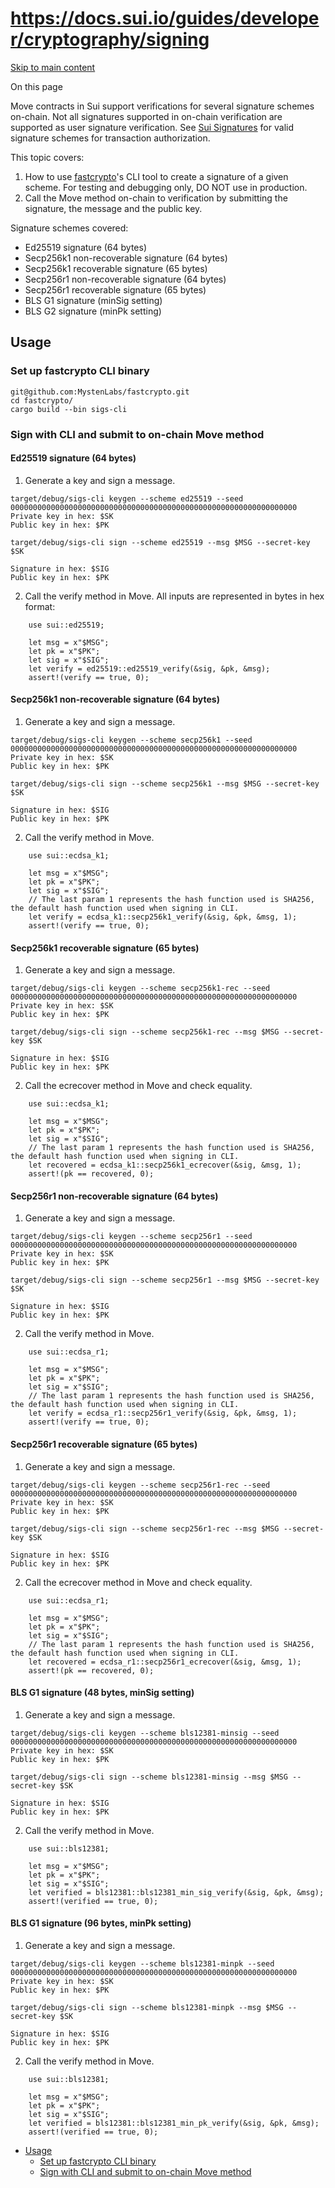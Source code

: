 # https://docs.sui.io/guides/developer/cryptography/signing

[Skip to main content](https://docs.sui.io/guides/developer/cryptography/signing#__docusaurus_skipToContent_fallback)

On this page

Move contracts in Sui support verifications for several signature schemes on-chain. Not all signatures supported in on-chain verification are supported as user signature verification. See [Sui Signatures](https://docs.sui.io/concepts/cryptography/transaction-auth/signatures#user-signature) for valid signature schemes for transaction authorization.

This topic covers:

1. How to use [fastcrypto](https://github.com/MystenLabs/fastcrypto)'s CLI tool to create a signature of a given scheme. For testing and debugging only, DO NOT use in production.
2. Call the Move method on-chain to verification by submitting the signature, the message and the public key.

Signature schemes covered:

- Ed25519 signature (64 bytes)
- Secp256k1 non-recoverable signature (64 bytes)
- Secp256k1 recoverable signature (65 bytes)
- Secp256r1 non-recoverable signature (64 bytes)
- Secp256r1 recoverable signature (65 bytes)
- BLS G1 signature (minSig setting)
- BLS G2 signature (minPk setting)

## Usage [​](https://docs.sui.io/guides/developer/cryptography/signing\#usage "Direct link to Usage")

### Set up fastcrypto CLI binary [​](https://docs.sui.io/guides/developer/cryptography/signing\#set-up-fastcrypto-cli-binary "Direct link to Set up fastcrypto CLI binary")

```codeBlockLines_p187
git@github.com:MystenLabs/fastcrypto.git
cd fastcrypto/
cargo build --bin sigs-cli

```

### Sign with CLI and submit to on-chain Move method [​](https://docs.sui.io/guides/developer/cryptography/signing\#sign-with-cli-and-submit-to-on-chain-move-method "Direct link to Sign with CLI and submit to on-chain Move method")

#### Ed25519 signature (64 bytes) [​](https://docs.sui.io/guides/developer/cryptography/signing\#ed25519-signature-64-bytes "Direct link to Ed25519 signature (64 bytes)")

1. Generate a key and sign a message.

```codeBlockLines_p187
target/debug/sigs-cli keygen --scheme ed25519 --seed 0000000000000000000000000000000000000000000000000000000000000000
Private key in hex: $SK
Public key in hex: $PK

target/debug/sigs-cli sign --scheme ed25519 --msg $MSG --secret-key  $SK

Signature in hex: $SIG
Public key in hex: $PK

```

2. Call the verify method in Move. All inputs are represented in bytes in hex format:

```codeBlockLines_p187
    use sui::ed25519;

    let msg = x"$MSG";
    let pk = x"$PK";
    let sig = x"$SIG";
    let verify = ed25519::ed25519_verify(&sig, &pk, &msg);
    assert!(verify == true, 0);

```

#### Secp256k1 non-recoverable signature (64 bytes) [​](https://docs.sui.io/guides/developer/cryptography/signing\#secp256k1-non-recoverable-signature-64-bytes "Direct link to Secp256k1 non-recoverable signature (64 bytes)")

1. Generate a key and sign a message.

```codeBlockLines_p187
target/debug/sigs-cli keygen --scheme secp256k1 --seed 0000000000000000000000000000000000000000000000000000000000000000
Private key in hex: $SK
Public key in hex: $PK

target/debug/sigs-cli sign --scheme secp256k1 --msg $MSG --secret-key $SK

Signature in hex: $SIG
Public key in hex: $PK

```

2. Call the verify method in Move.

```codeBlockLines_p187
    use sui::ecdsa_k1;

    let msg = x"$MSG";
    let pk = x"$PK";
    let sig = x"$SIG";
    // The last param 1 represents the hash function used is SHA256, the default hash function used when signing in CLI.
    let verify = ecdsa_k1::secp256k1_verify(&sig, &pk, &msg, 1);
    assert!(verify == true, 0);

```

#### Secp256k1 recoverable signature (65 bytes) [​](https://docs.sui.io/guides/developer/cryptography/signing\#secp256k1-recoverable-signature-65-bytes "Direct link to Secp256k1 recoverable signature (65 bytes)")

1. Generate a key and sign a message.

```codeBlockLines_p187
target/debug/sigs-cli keygen --scheme secp256k1-rec --seed 0000000000000000000000000000000000000000000000000000000000000000
Private key in hex: $SK
Public key in hex: $PK

target/debug/sigs-cli sign --scheme secp256k1-rec --msg $MSG --secret-key $SK

Signature in hex: $SIG
Public key in hex: $PK

```

2. Call the ecrecover method in Move and check equality.

```codeBlockLines_p187
    use sui::ecdsa_k1;

    let msg = x"$MSG";
    let pk = x"$PK";
    let sig = x"$SIG";
    // The last param 1 represents the hash function used is SHA256, the default hash function used when signing in CLI.
    let recovered = ecdsa_k1::secp256k1_ecrecover(&sig, &msg, 1);
    assert!(pk == recovered, 0);

```

#### Secp256r1 non-recoverable signature (64 bytes) [​](https://docs.sui.io/guides/developer/cryptography/signing\#secp256r1-non-recoverable-signature-64-bytes "Direct link to Secp256r1 non-recoverable signature (64 bytes)")

1. Generate a key and sign a message.

```codeBlockLines_p187
target/debug/sigs-cli keygen --scheme secp256r1 --seed 0000000000000000000000000000000000000000000000000000000000000000
Private key in hex: $SK
Public key in hex: $PK

target/debug/sigs-cli sign --scheme secp256r1 --msg $MSG --secret-key $SK

Signature in hex: $SIG
Public key in hex: $PK

```

2. Call the verify method in Move.

```codeBlockLines_p187
    use sui::ecdsa_r1;

    let msg = x"$MSG";
    let pk = x"$PK";
    let sig = x"$SIG";
    // The last param 1 represents the hash function used is SHA256, the default hash function used when signing in CLI.
    let verify = ecdsa_r1::secp256r1_verify(&sig, &pk, &msg, 1);
    assert!(verify == true, 0);

```

#### Secp256r1 recoverable signature (65 bytes) [​](https://docs.sui.io/guides/developer/cryptography/signing\#secp256r1-recoverable-signature-65-bytes "Direct link to Secp256r1 recoverable signature (65 bytes)")

1. Generate a key and sign a message.

```codeBlockLines_p187
target/debug/sigs-cli keygen --scheme secp256r1-rec --seed 0000000000000000000000000000000000000000000000000000000000000000
Private key in hex: $SK
Public key in hex: $PK

target/debug/sigs-cli sign --scheme secp256r1-rec --msg $MSG --secret-key $SK

Signature in hex: $SIG
Public key in hex: $PK

```

2. Call the ecrecover method in Move and check equality.

```codeBlockLines_p187
    use sui::ecdsa_r1;

    let msg = x"$MSG";
    let pk = x"$PK";
    let sig = x"$SIG";
    // The last param 1 represents the hash function used is SHA256, the default hash function used when signing in CLI.
    let recovered = ecdsa_r1::secp256r1_ecrecover(&sig, &msg, 1);
    assert!(pk == recovered, 0);

```

#### BLS G1 signature (48 bytes, minSig setting) [​](https://docs.sui.io/guides/developer/cryptography/signing\#bls-g1-signature-48-bytes-minsig-setting "Direct link to BLS G1 signature (48 bytes, minSig setting)")

1. Generate a key and sign a message.

```codeBlockLines_p187
target/debug/sigs-cli keygen --scheme bls12381-minsig --seed 0000000000000000000000000000000000000000000000000000000000000000
Private key in hex: $SK
Public key in hex: $PK

target/debug/sigs-cli sign --scheme bls12381-minsig --msg $MSG --secret-key $SK

Signature in hex: $SIG
Public key in hex: $PK

```

2. Call the verify method in Move.

```codeBlockLines_p187
    use sui::bls12381;

    let msg = x"$MSG";
    let pk = x"$PK";
    let sig = x"$SIG";
    let verified = bls12381::bls12381_min_sig_verify(&sig, &pk, &msg);
    assert!(verified == true, 0);

```

#### BLS G1 signature (96 bytes, minPk setting) [​](https://docs.sui.io/guides/developer/cryptography/signing\#bls-g1-signature-96-bytes-minpk-setting "Direct link to BLS G1 signature (96 bytes, minPk setting)")

1. Generate a key and sign a message.

```codeBlockLines_p187
target/debug/sigs-cli keygen --scheme bls12381-minpk --seed 0000000000000000000000000000000000000000000000000000000000000000
Private key in hex: $SK
Public key in hex: $PK

target/debug/sigs-cli sign --scheme bls12381-minpk --msg $MSG --secret-key $SK

Signature in hex: $SIG
Public key in hex: $PK

```

2. Call the verify method in Move.

```codeBlockLines_p187
    use sui::bls12381;

    let msg = x"$MSG";
    let pk = x"$PK";
    let sig = x"$SIG";
    let verified = bls12381::bls12381_min_pk_verify(&sig, &pk, &msg);
    assert!(verified == true, 0);

```

- [Usage](https://docs.sui.io/guides/developer/cryptography/signing#usage)
  - [Set up fastcrypto CLI binary](https://docs.sui.io/guides/developer/cryptography/signing#set-up-fastcrypto-cli-binary)
  - [Sign with CLI and submit to on-chain Move method](https://docs.sui.io/guides/developer/cryptography/signing#sign-with-cli-and-submit-to-on-chain-move-method)
